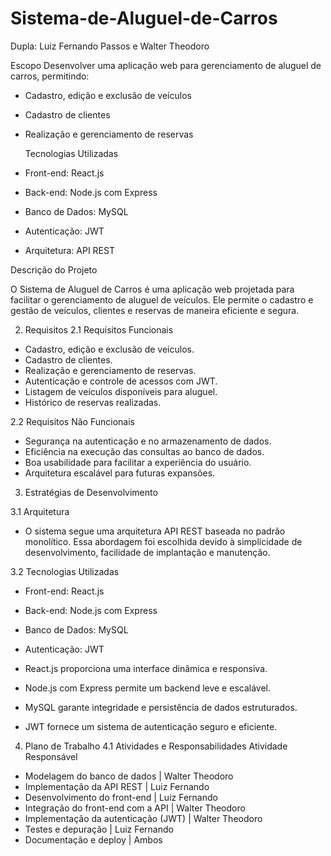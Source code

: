 # Sistema-de-Aluguel-de-Carros
  Dupla: Luiz Fernando Passos e Walter Theodoro

  Escopo
  Desenvolver uma aplicação web para gerenciamento de aluguel de carros, permitindo:
- Cadastro, edição e exclusão de veículos
- Cadastro de clientes
- Realização e gerenciamento de reservas

  Tecnologias Utilizadas
- Front-end: React.js
- Back-end: Node.js com Express
- Banco de Dados: MySQL
- Autenticação: JWT
- Arquitetura: API REST

  
Descrição do Projeto

O Sistema de Aluguel de Carros é uma aplicação web projetada para facilitar o gerenciamento de aluguel de veículos. Ele permite o cadastro e gestão de veículos, clientes e reservas de maneira eficiente e segura.

2. Requisitos
2.1 Requisitos Funcionais
- Cadastro, edição e exclusão de veículos.
- Cadastro de clientes.
- Realização e gerenciamento de reservas.
- Autenticação e controle de acessos com JWT.
- Listagem de veículos disponíveis para aluguel.
- Histórico de reservas realizadas.

2.2 Requisitos Não Funcionais
- Segurança na autenticação e no armazenamento de dados.
- Eficiência na execução das consultas ao banco de dados.
- Boa usabilidade para facilitar a experiência do usuário.
- Arquitetura escalável para futuras expansões.

3. Estratégias de Desenvolvimento
   
3.1 Arquitetura
- O sistema segue uma arquitetura API REST baseada no padrão monolítico. Essa abordagem foi escolhida devido à simplicidade de desenvolvimento, facilidade de implantação e manutenção.

3.2 Tecnologias Utilizadas
- Front-end: React.js
- Back-end: Node.js com Express
- Banco de Dados: MySQL
- Autenticação: JWT

- React.js proporciona uma interface dinâmica e responsiva.
- Node.js com Express permite um backend leve e escalável. 
- MySQL garante integridade e persistência de dados estruturados. 
- JWT fornece um sistema de autenticação seguro e eficiente.

4. Plano de Trabalho
4.1 Atividades e Responsabilidades
Atividade	Responsável
- Modelagem do banco de dados |	Walter Theodoro
- Implementação da API REST |	Luiz Fernando
- Desenvolvimento do front-end	| Luiz Fernando
- Integração do front-end com a API |	Walter Theodoro
- Implementação da autenticação (JWT)	| Walter Theodoro
- Testes e depuração  |	Luiz Fernando
- Documentação e deploy |	Ambos

